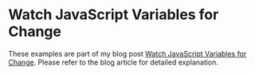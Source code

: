 # Watch JavaScript Variables for Change

These examples are part of my blog post [Watch JavaScript Variables for Change](https://www.trpkovski.com/2021/09/07/watch-javascript-variables-for-change/). Please refer to the blog article for detailed explanation.
